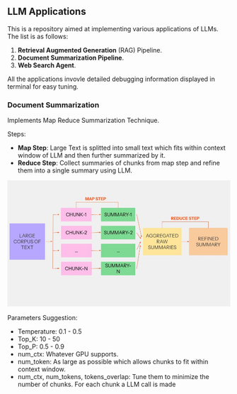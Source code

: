 ## LLM Applications

This is a repository aimed at implementing various applications of LLMs. The list is as follows:
1. **Retrieval Augmented Generation** (RAG) Pipeline.
2. **Document Summarization Pipeline**.
3. **Web Search Agent**.

All the applications invovle detailed debugging information displayed in terminal for easy tuning.


### Document Summarization

Implements Map Reduce Summarization Technique. 

Steps: 
- **Map Step**: Large Text is splitted into small text which fits within context window of LLM and then further summarized by it.
- **Reduce Step**: Collect summaries of chunks from map step and refine them into a single summary using LLM.

![Map Reduce Summarization.jpg](https://github.com/SushantSingh-23-01/LLM_Applications/blob/8d6065c85998eec24a58bc81cb9a1403873c4fa6/assets/Map_Reduce_summarization.jpg)

Parameters Suggestion:
- Temperature: 0.1 - 0.5
- Top_K: 10 - 50
- Top_P: 0.5 - 0.9
- num_ctx: Whatever GPU supports.
- num_token: As large as possible which allows chunks to fit within context window. 
- num_ctx, num_tokens, tokens_overlap: Tune them to minimize the number of chunks. For each chunk a LLM call is made
